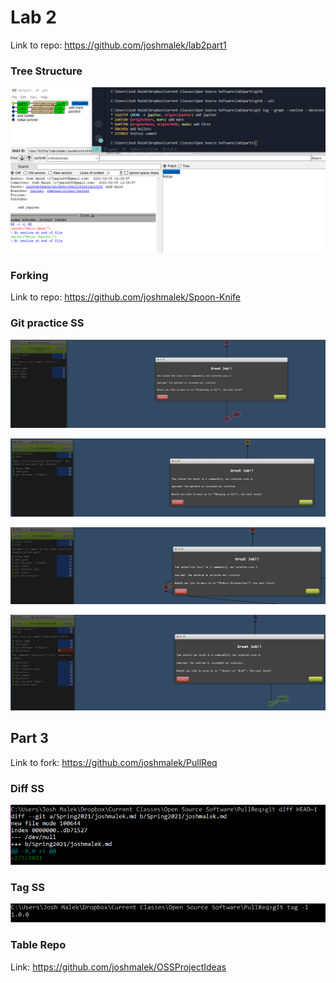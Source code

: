 # Lab 2

Link to repo: https://github.com/joshmalek/lab2part1

### Tree Structure
![tree](treess.PNG)

### Forking 

Link to repo: https://github.com/joshmalek/Spoon-Knife

### Git practice SS

![image](level1.PNG)

![image](level2.PNG)

![image](level3.PNG)

![image](level4.PNG)


## Part 3

Link to fork: https://github.com/joshmalek/PullReq

### Diff SS

![image](diff.PNG)

### Tag SS

![image](tag.PNG)

### Table Repo 

Link: https://github.com/joshmalek/OSSProjectIdeas
